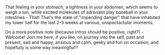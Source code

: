 That feeling in your stomach, a tightness in your abdomen, which seems to weigh a ton, while excited molekules of adrenalin play baseball in your intestines - That! That's the state of "impending danger" that have inhabited my lower half for the last 2-3 weeks at various, unspectactular moments.

On a more positive note (because intros should be positive, right?) - Welcome! Join me here, if you like, on journey into the self, past and present, sad and happy, anxious and calm, geeky and fun on occasion, and hopefully is some way meaningful!?


